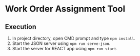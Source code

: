 # Work Order Assignment Tool

## Execution
1. In project directory, open CMD prompt and type `npm install`.
2. Start the JSON server using `npm run serve-json`.
3. Start the server for REACT app using `npm run start`.
